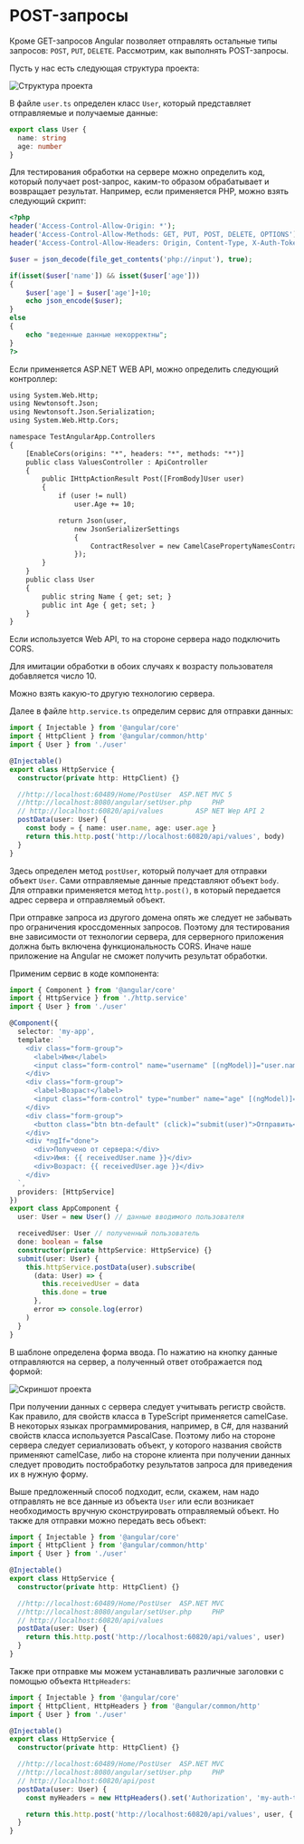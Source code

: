 # POST-запросы

Кроме GET-запросов Angular позволяет отправлять остальные типы запросов: `POST`, `PUT`, `DELETE`. Рассмотрим, как выполнять POST-запросы.

Пусть у нас есть следующая структура проекта:

![Структура проекта](post-request-1.png)

В файле `user.ts` определен класс `User`, который представляет отправляемые и получаемые данные:

```typescript
export class User {
  name: string
  age: number
}
```

Для тестирования обработки на сервере можно определить код, который получает post-запрос, каким-то образом обрабатывает и возвращает результат. Например, если применяется PHP, можно взять следующий скрипт:

```php
<?php
header('Access-Control-Allow-Origin: *');
header('Access-Control-Allow-Methods: GET, PUT, POST, DELETE, OPTIONS');
header('Access-Control-Allow-Headers: Origin, Content-Type, X-Auth-Token , Authorization');

$user = json_decode(file_get_contents('php://input'), true);

if(isset($user['name']) && isset($user['age']))
{
    $user['age'] = $user['age']+10;
    echo json_encode($user);
}
else
{
    echo "веденные данные некорректны";
}
?>
```

Если применяется ASP.NET WEB API, можно определить следующий контроллер:

```asp
using System.Web.Http;
using Newtonsoft.Json;
using Newtonsoft.Json.Serialization;
using System.Web.Http.Cors;

namespace TestAngularApp.Controllers
{
    [EnableCors(origins: "*", headers: "*", methods: "*")]
    public class ValuesController : ApiController
    {
        public IHttpActionResult Post([FromBody]User user)
        {
            if (user != null)
                user.Age += 10;

            return Json(user,
                new JsonSerializerSettings
                {
                    ContractResolver = new CamelCasePropertyNamesContractResolver()
                });
        }
    }
    public class User
    {
        public string Name { get; set; }
        public int Age { get; set; }
    }
}
```

Если используется Web API, то на стороне сервера надо подключить CORS.

Для имитации обработки в обоих случаях к возрасту пользователя добавляется число 10.

Можно взять какую-то другую технологию сервера.

Далее в файле `http.service.ts` определим сервис для отправки данных:

```typescript
import { Injectable } from '@angular/core'
import { HttpClient } from '@angular/common/http'
import { User } from './user'

@Injectable()
export class HttpService {
  constructor(private http: HttpClient) {}

  //http://localhost:60489/Home/PostUser  ASP.NET MVC 5
  //http://localhost:8080/angular/setUser.php     PHP
  // http://localhost:60820/api/values        ASP NET Wep API 2
  postData(user: User) {
    const body = { name: user.name, age: user.age }
    return this.http.post('http://localhost:60820/api/values', body)
  }
}
```

Здесь определен метод `postUser`, который получает для отправки объект `User`. Сами отправляемые данные представляют объект `body`. Для отправки применяется метод `http.post()`, в который передается адрес сервера и отправляемый объект.

При отправке запроса из другого домена опять же следует не забывать про ограничения кроссдоменных запросов. Поэтому для тестирования вне зависимости от технологии сервера, для серверного приложения должна быть включена функциональность CORS. Иначе наше приложение на Angular не сможет получить результат обработки.

Применим сервис в коде компонента:

```typescript
import { Component } from '@angular/core'
import { HttpService } from './http.service'
import { User } from './user'

@Component({
  selector: 'my-app',
  template: `
    <div class="form-group">
      <label>Имя</label>
      <input class="form-control" name="username" [(ngModel)]="user.name" />
    </div>
    <div class="form-group">
      <label>Возраст</label>
      <input class="form-control" type="number" name="age" [(ngModel)]="user.age" />
    </div>
    <div class="form-group">
      <button class="btn btn-default" (click)="submit(user)">Отправить</button>
    </div>
    <div *ngIf="done">
      <div>Получено от сервера:</div>
      <div>Имя: {{ receivedUser.name }}</div>
      <div>Возраст: {{ receivedUser.age }}</div>
    </div>
  `,
  providers: [HttpService]
})
export class AppComponent {
  user: User = new User() // данные вводимого пользователя

  receivedUser: User // полученный пользователь
  done: boolean = false
  constructor(private httpService: HttpService) {}
  submit(user: User) {
    this.httpService.postData(user).subscribe(
      (data: User) => {
        this.receivedUser = data
        this.done = true
      },
      error => console.log(error)
    )
  }
}
```

В шаблоне определена форма ввода. По нажатию на кнопку данные отправляются на сервер, а полученный ответ отображается под формой:

![Скриншот проекта](post-request-2.png)

При получении данных с сервера следует учитывать регистр свойств. Как правило, для свойств класса в TypeScript применяется camelCase. В некоторых языках программирования, например, в C#, для названий свойств класса используется PascalCase. Поэтому либо на стороне сервера следует сериализовать объект, у которого названия свойств применяют camelCase, либо на стороне клиента при получении данных следует проводить постобработку результатов запроса для приведения их в нужную форму.

Выше предложенный способ подходит, если, скажем, нам надо отправлять не все данные из объекта `User` или если возникает необходимость вручную сконструировать отправляемый объект. Но также для отправки можно передать весь объект:

```typescript
import { Injectable } from '@angular/core'
import { HttpClient } from '@angular/common/http'
import { User } from './user'

@Injectable()
export class HttpService {
  constructor(private http: HttpClient) {}

  //http://localhost:60489/Home/PostUser  ASP.NET MVC
  //http://localhost:8080/angular/setUser.php     PHP
  // http://localhost:60820/api/values
  postData(user: User) {
    return this.http.post('http://localhost:60820/api/values', user)
  }
}
```

Также при отправке мы можем устанавливать различные заголовки с помощью объекта `HttpHeaders`:

```typescript
import { Injectable } from '@angular/core'
import { HttpClient, HttpHeaders } from '@angular/common/http'
import { User } from './user'

@Injectable()
export class HttpService {
  constructor(private http: HttpClient) {}

  //http://localhost:60489/Home/PostUser  ASP.NET MVC
  //http://localhost:8080/angular/setUser.php     PHP
  // http://localhost:60820/api/post
  postData(user: User) {
    const myHeaders = new HttpHeaders().set('Authorization', 'my-auth-token')

    return this.http.post('http://localhost:60820/api/values', user, { headers: myHeaders })
  }
}
```
